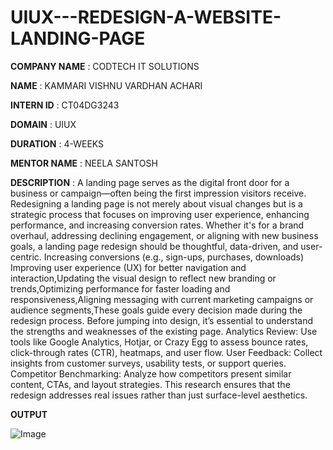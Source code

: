# UIUX---REDESIGN-A-WEBSITE-LANDING-PAGE

**COMPANY NAME**   : CODTECH IT SOLUTIONS

**NAME**           : KAMMARI VISHNU VARDHAN ACHARI

**INTERN ID**      : CT04DG3243

**DOMAIN**         : UIUX

**DURATION**       : 4-WEEKS

**MENTOR NAME**    : NEELA SANTOSH

**DESCRIPTION**    : A landing page serves as the digital front door for a business or campaign—often being the first impression visitors receive. Redesigning a landing page is not merely about visual changes but is a strategic process that focuses on improving user experience, enhancing performance, and increasing conversion rates. Whether it's for a brand overhaul, addressing declining engagement, or aligning with new business goals, a landing page redesign should be thoughtful, data-driven, and user-centric.
Increasing conversions (e.g., sign-ups, purchases, downloads)
Improving user experience (UX) for better navigation and interaction,Updating the visual design to reflect new branding or trends,Optimizing performance for faster loading and responsiveness,Aligning messaging with current marketing campaigns or audience segments,These goals guide every decision made during the redesign process.
Before jumping into design, it’s essential to understand the strengths and weaknesses of the existing page. 
Analytics Review: Use tools like Google Analytics, Hotjar, or Crazy Egg to assess bounce rates, click-through rates (CTR), heatmaps, and user flow.
User Feedback: Collect insights from customer surveys, usability tests, or support queries.
Competitor Benchmarking: Analyze how competitors present similar content, CTAs, and layout strategies.
This research ensures that the redesign addresses real issues rather than just surface-level aesthetics.

**OUTPUT**

![Image](https://github.com/user-attachments/assets/110959ca-1433-4235-99cc-8c7cafb0eb2c)

